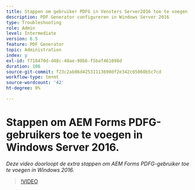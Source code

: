```yaml
---
title: Stappen om gebruiker PDFG in Vensters Server2016 toe te voegen
description: PDF Generator configureren in Windows Server 2016
type: Troubleshooting
role: Admin
level: Intermediate
version: 6.5
feature: PDF Generator
topic: Administration
index: y
exl-id: f718470d-d48c-48ae-98b6-f5baf461098d
duration: 106
source-git-commit: f23c2ab86d42531113690df2e342c65060b5c7cd
workflow-type: tm+mt
source-wordcount: '42'
ht-degree: 0%

---
```


# Stappen om AEM Forms PDFG-gebruikers toe te voegen in Windows Server 2016.

*Deze video doorloopt de extra stappen om AEM Forms PDFG-gebruiker toe te voegen in Windows 2016.*

>[!VIDEO](https://video.tv.adobe.com/v/335479?quality=12&learn=on)
